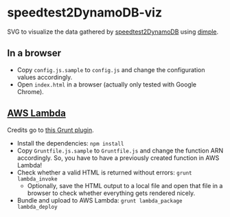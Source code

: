 # speedtest2DynamoDB-viz

SVG to visualize the data gathered by [speedtest2DynamoDB](https://github.com/ujuettner/speedtest2DynamoDB) using [dimple](http://dimplejs.org/).

## In a browser

* Copy `config.js.sample` to `config.js` and change the configuration values accordingly.
* Open `index.html` in a browser (actually only tested with Google Chrome).

## [AWS Lambda](https://aws.amazon.com/lambda/)

Credits go to [this Grunt plugin](https://github.com/Tim-B/grunt-aws-lambda).

* Install the dependencies: `npm install`
* Copy `Gruntfile.js.sample` to `Gruntfile.js` and change the function ARN accordingly. So, you have to have a previously created function in AWS Lambda!
* Check whether a valid HTML is returned without errors: `grunt lambda_invoke`
  * Optionally, save the HTML output to a local file and open that file in a browser to check whether everything gets rendered nicely.
* Bundle and upload to AWS Lambda: `grunt lambda_package lambda_deploy`

